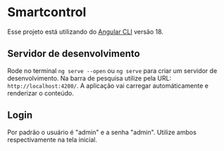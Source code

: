 # Smartcontrol

Esse projeto está utilizando do [Angular CLI](https://github.com/angular/angular-cli) versão 18.

## Servidor de desenvolvimento

Rode no terminal `ng serve --open` ou `ng serve` para criar um servidor de desenvolvimento. Na barra de pesquisa utilize pela URL: `http://localhost:4200/`. A aplicação vai carregar automáticamente e renderizar o conteúdo.

## Login

Por padrão o usuário é "admin" e a senha "admin". Utilize ambos respectivamente na tela inicial.
